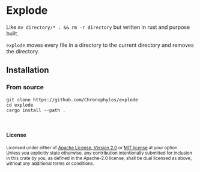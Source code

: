 # Explode

Like `mv directory/* . && rm -r directory` but written in rust and purpose built.

`explode` moves every file in a directory to the current directory and removes
the directory.

## Installation

### From source

```
git clone https://github.com/Chronophylos/explode
cd explode
cargo install --path .
```

<br>

#### License

<sup>
Licensed under either of <a href="LICENSE-APACHE">Apache License, Version
2.0</a> or <a href="LICENSE-MIT">MIT license</a> at your option.
</sup>

<br>

<sub>
Unless you explicitly state otherwise, any contribution intentionally submitted
for inclusion in this crate by you, as defined in the Apache-2.0 license, shall
be dual licensed as above, without any additional terms or conditions.
</sub>
